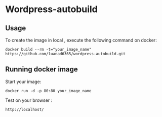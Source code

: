 Wordpress-autobuild
===================

Usage
-----

To create the image in local , execute the following command on docker:

	docker build --rm -t="your_image_name"  https://github.com/luanad6365/wordpress-autobuild.git


Running docker image
-----------------------------------

Start your image:

	docker run -d -p 80:80 your_image_name

Test on your browser :

	http://localhost/
